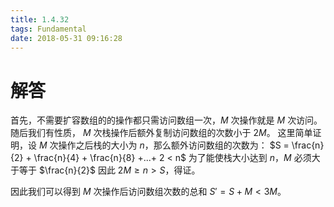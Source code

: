 ```yaml
---
title: 1.4.32
tags: Fundamental
date: 2018-05-31 09:16:28
---
```


# 解答

首先，不需要扩容数组的的操作都只需访问数组一次，$M$ 次操作就是 $M$ 次访问。
随后我们有性质， $M$ 次栈操作后额外复制访问数组的次数小于 $2M$。
这里简单证明，设 $M$ 次操作之后栈的大小为 $n$，那么额外访问数组的次数为：
$S = \frac{n}{2} + \frac{n}{4} + \frac{n}{8} +...+ 2 < n$
为了能使栈大小达到 $n$，$M$ 必须大于等于 $\frac{n}{2}$
因此 $2M \ge n > S$，得证。

因此我们可以得到 $M$ 次操作后访问数组次数的总和 $S' = S + M < 3M$。
